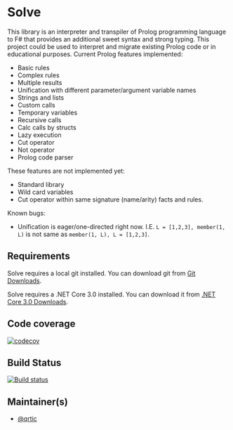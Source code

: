 # Solve

This library is an interpreter and transpiler of Prolog programming language to F# that provides an additional sweet syntax and strong typing. This project could be used to interpret and migrate existing Prolog code or in educational purposes.
Current Prolog features implemented:
* Basic rules
* Complex rules
* Multiple results
* Unification with different parameter/argument variable names
* Strings and lists
* Custom calls
* Temporary variables
* Recursive calls
* Calc calls by structs
* Lazy execution
* Cut operator
* Not operator
* Prolog code parser

These features are not implemented yet:
* Standard library
* Wild card variables
* Cut operator within same signature (name/arity) facts and rules.

Known bugs:
* Unification is eager/one-directed right now. I.E. `L = [1,2,3], member(1, L)` is not same as `member(1, L), L = [1,2,3]`.

## Requirements

Solve requires a local git installed. You can download git from [Git Downloads](https://git-scm.com/downloads).

Solve requires a .NET Core 3.0 installed. You can download it from [.NET Core 3.0 Downloads](https://dotnet.microsoft.com/download/dotnet-core/3.0).

## Code coverage

[![codecov](https://codecov.io/gh/Qrtic/Solve/branch/master/graph/badge.svg)](https://codecov.io/gh/Qrtic/Solve)

## Build Status

[![Build status](https://ci.appveyor.com/api/projects/status/lskhmawlj7tou52v/branch/master?svg=true)](https://ci.appveyor.com/project/Qrtic/solve/branch/master)

## Maintainer(s)

- [@qrtic](https://github.com/qrtic)
